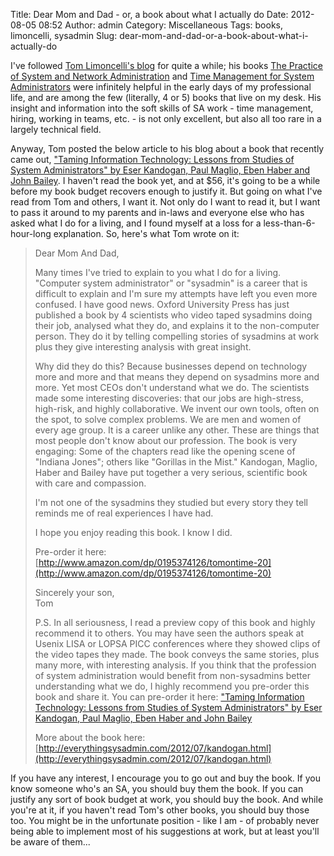 Title: Dear Mom and Dad - or, a book about what I actually do
Date: 2012-08-05 08:52
Author: admin
Category: Miscellaneous
Tags: books, limoncelli, sysadmin
Slug: dear-mom-and-dad-or-a-book-about-what-i-actually-do

I've followed [Tom Limoncelli's blog](http://everythingsysadmin.com/)
for quite a while; his books [The Practice of System and Network
Administration](http://everythingsysadmin.com/aboutbook.html) and [Time
Management for System Administrators](http://www.tomontime.com/) were
infinitely helpful in the early days of my professional life, and are
among the few (literally, 4 or 5) books that live on my desk. His
insight and information into the soft skills of SA work - time
management, hiring, working in teams, etc. - is not only excellent, but
also all too rare in a largely technical field.

Anyway, Tom posted the below article to his blog about a book that
recently came out, ["Taming Information Technology: Lessons from Studies
of System Administrators" by Eser Kandogan, Paul Maglio, Eben Haber and
John Bailey](http://www.amazon.com/dp/0195374126/tomontime-20). I
haven't read the book yet, and at $56, it's going to be a while before
my book budget recovers enough to justify it. But going on what I've
read from Tom and others, I want it. Not only do I want to read it, but
I want to pass it around to my parents and in-laws and everyone else who
has asked what I do for a living, and I found myself at a loss for a
less-than-6-hour-long explanation. So, here's what Tom wrote on it:

> Dear Mom And Dad,
>
> Many times I've tried to explain to you what I do for a living.
> "Computer system administrator" or "sysadmin" is a career that is
> difficult to explain and I'm sure my attempts have left you even more
> confused. I have good news. Oxford University Press has just published
> a book by 4 scientists who video taped sysadmins doing their job,
> analysed what they do, and explains it to the non-computer person.
> They do it by telling compelling stories of sysadmins at work plus
> they give interesting analysis with great insight.
>
> Why did they do this? Because businesses depend on technology more and
> more and that means they depend on sysadmins more and more. Yet most
> CEOs don't understand what we do. The scientists made some interesting
> discoveries: that our jobs are high-stress, high-risk, and highly
> collaborative. We invent our own tools, often on the spot, to solve
> complex problems. We are men and women of every age group. It is a
> career unlike any other. These are things that most people don't know
> about our profession. The book is very engaging: Some of the chapters
> read like the opening scene of "Indiana Jones"; others like "Gorillas
> in the Mist." Kandogan, Maglio, Haber and Bailey have put together a
> very serious, scientific book with care and compassion.
>
> I'm not one of the sysadmins they studied but every story they tell
> reminds me of real experiences I have had.
>
> I hope you enjoy reading this book. I know I did.
>
> Pre-order it here:
> [http://www.amazon.com/dp/0195374126/tomontime-20](http://www.amazon.com/dp/0195374126/tomontime-20)
>
> Sincerely your son,  
>  Tom
>
> P.S. In all seriousness, I read a preview copy of this book and highly
> recommend it to others. You may have seen the authors speak at Usenix
> LISA or LOPSA PICC conferences where they showed clips of the video
> tapes they made. The book conveys the same stories, plus many more,
> with interesting analysis. If you think that the profession of system
> administration would benefit from non-sysadmins better understanding
> what we do, I highly recommend you pre-order this book and share it.
> You can pre-order it here: ["Taming Information Technology: Lessons
> from Studies of System Administrators" by Eser Kandogan, Paul Maglio,
> Eben Haber and John
> Bailey](http://www.amazon.com/dp/0195374126/tomontime-20)
>
> More about the book here:
> [http://everythingsysadmin.com/2012/07/kandogan.html](http://everythingsysadmin.com/2012/07/kandogan.html)

If you have any interest, I encourage you to go out and buy the book. If
you know someone who's an SA, you should buy them the book. If you can
justify any sort of book budget at work, you should buy the book. And
while you're at it, if you haven't read Tom's other books, you should
buy those too. You might be in the unfortunate position - like I am - of
probably never being able to implement most of his suggestions at work,
but at least you'll be aware of them...

